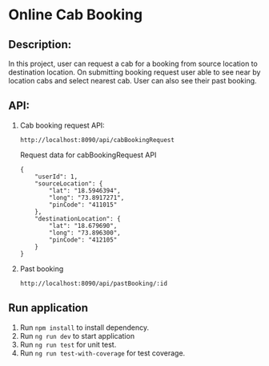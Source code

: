 # Online Cab Booking
## Description:
In this project, user can request a cab for a booking from source location to destination location. On submitting booking request user able to see near by location cabs and select nearest cab. User can also see their past booking.

## API:
1. Cab booking request API:
    ```
    http://localhost:8090/api/cabBookingRequest
    ```
    Request data for cabBookingRequest API
    ```
    {
        "userId": 1,
        "sourceLocation": {
            "lat": "18.5946394",
            "long": "73.8917271",
            "pinCode": "411015"
        },
        "destinationLocation": {
            "lat": "18.679690",
            "long": "73.896300",
            "pinCode": "412105"
        }
    }
    ```
2. Past booking
    ```
    http://localhost:8090/api/pastBooking/:id
    ```

## Run application
1. Run ```npm install``` to install dependency.
2. Run ```ng run dev``` to start application
3. Run ```ng run test``` for unit test.
4. Run ```ng run test-with-coverage``` for test coverage.



